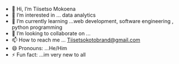 - 👋 Hi, I’m Tiisetso Mokoena 
- 👀 I’m interested in ... data analytics 
- 🌱 I’m currently learning ...web development, software engineering , python programming  
- 💞️ I’m looking to collaborate on ...
- 📫 How to reach me ... Tiisetsokotobrand@gmail.com
- 😄 Pronouns: ...He/Him
- ⚡ Fun fact: ...im very new to all 

<!---
MokoenaTii/MokoenaTii is a ✨ special ✨ repository because its `README.md` (this file) appears on your GitHub profile.
You can click the Preview link to take a look at your changes.
--->
